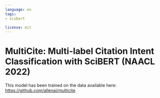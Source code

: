 ```yaml
---
language: en
tags:
- scibert

license: mit
---
```


# MultiCite: Multi-label Citation Intent Classification with SciBERT (NAACL 2022)

This model has been trained on the data available here: https://github.com/allenai/multicite